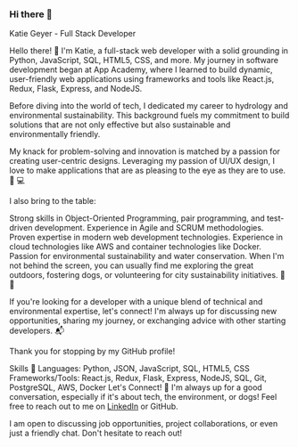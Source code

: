 ### Hi there 👋

Katie Geyer - Full Stack Developer

Hello there! :wave: I'm Katie, a full-stack web developer with a solid grounding in Python, JavaScript, SQL, HTML5, CSS, and more. My journey in software development began at App Academy, where I learned to build dynamic, user-friendly web applications using frameworks and tools like React.js, Redux, Flask, Express, and NodeJS.

Before diving into the world of tech, I dedicated my career to hydrology and environmental sustainability. This background fuels my commitment to build solutions that are not only effective but also sustainable and environmentally friendly.

My knack for problem-solving and innovation is matched by a passion for creating user-centric designs. Leveraging my passion of UI/UX design, I love to make applications that are as pleasing to the eye as they are to use. :art: :computer:

I also bring to the table:

Strong skills in Object-Oriented Programming, pair programming, and test-driven development.
Experience in Agile and SCRUM methodologies.
Proven expertise in modern web development technologies.
Experience in cloud technologies like AWS and container technologies like Docker.
Passion for environmental sustainability and water conservation.
When I'm not behind the screen, you can usually find me exploring the great outdoors, fostering dogs, or volunteering for city sustainability initiatives. :dog: :deciduous_tree:

If you're looking for a developer with a unique blend of technical and environmental expertise, let's connect! I'm always up for discussing new opportunities, sharing my journey, or exchanging advice with other starting developers. :mailbox_with_mail:

Thank you for stopping by my GitHub profile!

Skills :toolbox:
Languages: Python, JSON, JavaScript, SQL, HTML5, CSS
Frameworks/Tools: React.js, Redux, Flask, Express, NodeJS, SQL, Git, PostgreSQL, AWS, Docker
Let's Connect! :handshake:
I'm always up for a good conversation, especially if it's about tech, the environment, or dogs! Feel free to reach out to me on [LinkedIn](https://www.linkedin.com/in/katie-geyer-087a21169/) or GitHub.

I am open to discussing job opportunities, project collaborations, or even just a friendly chat. Don't hesitate to reach out!


